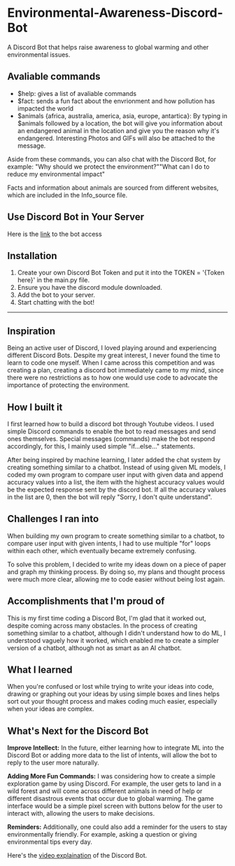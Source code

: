 # __Environmental-Awareness-Discord-Bot__
 A Discord Bot that helps raise awareness to global warming and other environmental issues.

## __Avaliable commands__
* $help: gives a list of avaliable commands
* $fact: sends a fun fact about the envrionment and how pollution has impacted the world
* $animals {africa, australia, america, asia, europe, antartica}: By typing in $animals followed by a location, the bot will give you information about an endangered animal in the location and give you the reason why it's endangered. Interesting Photos and GIFs will also be attached to the message.

Aside from these commands, you can also chat with the Discord Bot, for example: "Why should we protect the environment?""What can I do to reduce my environmental impact"

Facts and information about animals are sourced from different websites, which are included in the Info_source file.

## __Use Discord Bot in Your Server__
Here is the <a href='https://discord.com/api/oauth2/authorize?client_id=1096833963311509574&permissions=8&scope=bot'> link</a> to the bot access

## __Installation__
1. Create your own Discord Bot Token and put it into the TOKEN = '{Token here}' in the main.py file.
2. Ensure you have the discord module downloaded.
3. Add the bot to your server.
4. Start chatting with the bot!
---
## __Inspiration__
Being an active user of Discord, I loved playing around and experiencing different Discord Bots. Despite my great interest, I never found the time to learn to code one myself. When I came across this competition and was creating a plan, creating a discord bot immediately came to my mind, since there were no restrictions as to how one would use code to advocate the importance of protecting the environment.

## __How I built it__
I first learned how to build a discord bot through Youtube videos. I used simple Discord commands to enable the bot to read messages and send ones themselves. Special messages (commands) make the bot respond accordingly, for this, I mainly used simple "if...else..." statements. 

After being inspired by machine learning, I later added the chat system by creating something similar to a chatbot. Instead of using given ML models, I coded my own program to compare user input with given data and append accuracy values into a list, the item with the highest accuracy values would be the expected response sent by the discord bot. If all the accuracy values in the list are 0, then the bot will reply "Sorry, I don't quite understand".

## __Challenges I ran into__
When building my own program to create something similar to a chatbot, to compare user input with given intents, I had to use multiple "for" loops within each other, which eventually became extremely confusing.

To solve this problem, I decided to write my ideas down on a piece of paper and graph my thinking process. By doing so, my plans and thought process were much more clear,  allowing me to code easier without being lost again.

## __Accomplishments that I'm proud of__
This is my first time coding a Discord Bot, I'm glad that it worked out, despite coming across many obstacles.
In the process of creating something similar to a chatbot, although I didn't understand how to do ML, I understood vaguely how it worked, which enabled me to create a simpler version of a chatbot, although not as smart as an AI chatbot.

## __What I learned__
When you're confused or lost while trying to write your ideas into code, drawing or graphing out your ideas by using simple boxes and lines helps sort out your thought process and makes coding much easier, especially when your ideas are complex.

## __What's Next for the Discord Bot__
**Improve Intellect:** In the future, either learning how to integrate ML into the Discord Bot or adding more data to the list of intents, will allow the bot to reply to the user more naturally.

**Adding More Fun Commands:** I was considering how to create a simple exploration game by using Discord. For example, the user gets to land in a  wild forest and will come across different animals in need of help or different disastrous events that occur due to global warming. The game interface would be a simple pixel screen with buttons below for the user to interact with, allowing the users to make decisions.

**Reminders:** Additionally, one could also add a reminder for the users to stay environmentally friendly. For example, asking a question or giving environmental tips every day.

Here's the <a href='https://www.youtube.com/watch?v=1BSHdKmOmqw&ab_channel=AlyssaDong'> video explaination</a> of the Discord Bot.

